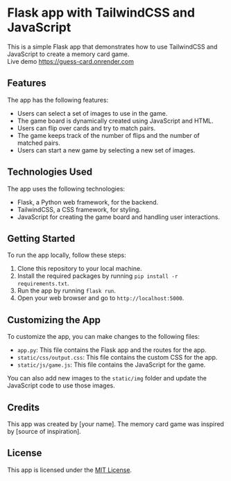 # Flask app with TailwindCSS and JavaScript

This is a simple Flask app that demonstrates how to use TailwindCSS and JavaScript to create a memory card game.
<br>Live demo https://guess-card.onrender.com

## Features

The app has the following features:

- Users can select a set of images to use in the game.
- The game board is dynamically created using JavaScript and HTML.
- Users can flip over cards and try to match pairs.
- The game keeps track of the number of flips and the number of matched pairs.
- Users can start a new game by selecting a new set of images.

## Technologies Used

The app uses the following technologies:

- Flask, a Python web framework, for the backend.
- TailwindCSS, a CSS framework, for styling.
- JavaScript for creating the game board and handling user interactions.

## Getting Started

To run the app locally, follow these steps:

1. Clone this repository to your local machine.
2. Install the required packages by running `pip install -r requirements.txt`.
3. Run the app by running `flask run`.
4. Open your web browser and go to `http://localhost:5000`.

## Customizing the App

To customize the app, you can make changes to the following files:

- `app.py`: This file contains the Flask app and the routes for the app.
- `static/css/output.css`: This file contains the custom CSS for the app.
- `static/js/game.js`: This file contains the JavaScript for the game.

You can also add new images to the `static/img` folder and update the JavaScript code to use those images.

## Credits

This app was created by [your name]. The memory card game was inspired by [source of inspiration].

## License

This app is licensed under the [MIT License](https://opensource.org/licenses/MIT).